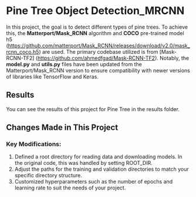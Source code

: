 # Pine Tree Object Detection_MRCNN
In this project, the goal is to detect different types of pine trees. To achieve this, the **Matterport/Mask_RCNN** algorithm and **COCO** 
pre-trained model h5 (https://github.com/matterport/Mask_RCNN/releases/download/v2.0/mask_rcnn_coco.h5) are used. 
The primary codebase utilized is from [Mask-RCNN-TF2] (https://github.com/ahmedfgad/Mask-RCNN-TF2). 
Notably, the **model.py** and **utils.py** files have been updated from the Matterport/Mask_RCNN version to ensure compatibility with newer versions of libraries like TensorFlow and Keras.

## Results
You can see the results of this project for Pine Tree in the results folder.

## Changes Made in This Project
### Key Modifications:
1. Defined a root directory for reading data and downloading models. In the original code, this was handled by setting ROOT_DIR.
2. Adjust the paths for the training and validation directories to match your specific directory structure.
3. Customized hyperparameters such as the number of epochs and learning rate to suit the needs of your project.
